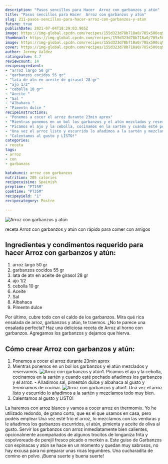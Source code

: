 ```yaml
---
description: "Pasos sencillos para Hacer  Arroz con garbanzos y atún"
title: "Pasos sencillos para Hacer  Arroz con garbanzos y atún"
slug: 211-pasos-sencillos-para-hacer-arroz-con-garbanzos-y-atun
future: true
publishDate: 2021-07-04T18:29:03.965Z
image: https://img-global.cpcdn.com/recipes/155d323d78b718a0/705x500cq90/arroz-con-garbanzos-y-atun-foto-principal.jpg
thumbnail: https://img-global.cpcdn.com/recipes/155d323d78b718a0/705x500cq90/arroz-con-garbanzos-y-atun-foto-principal.jpg
image: https://img-global.cpcdn.com/recipes/155d323d78b718a0/705x500cq90/arroz-con-garbanzos-y-atun-foto-principal.jpg
cover: https://img-global.cpcdn.com/recipes/155d323d78b718a0/705x500cq90/arroz-con-garbanzos-y-atun-foto-principal.jpg
author: Jeremy Valdez
ratingvalue: 4.7
reviewcount: 14
recipeingredient:
- "arroz largo 50 gr"
- "garbanzos cocidos 55 gr"
- "lata de atn en aceite de girasol 28 gr"
- "ajo 1/2"
- "cebolla 10 gr"
- "Aceite "
- "Sal "
- "Albahaca "
- "Pimentn dulce "
recipeinstructions:
- "Ponemos a cocer el arroz durante 23min aprox"
- "Mientras ponemos en un bol los garbanzos y el atún mezclados y reservamos."
- "Picamos el ajo y la cebolla, cocinamos en la sartén y cuando esté pochado añadimos los garbanzos y el arroz. Añadimos sal, pimentón dulce y albahaca al gusto y terminamos de cocinar."
- "Una vez el arroz listo y escurrido lo añadimos a la sartén y mezclamos todo muy bien."
- "Calentamos al gusto y LISTO!"
categories:
- receta
tags:
- arroz
- con
- garbanzos

katakunci: arroz con garbanzos 
nutrition: 205 calories
recipecuisine: Spainish
preptime: "PT15M"
cooktime: "PT35M"
recipeyield: "1"
recipecategory: Postre

---
```



![Arroz con garbanzos y atún](https://img-global.cpcdn.com/recipes/155d323d78b718a0/705x500cq90/arroz-con-garbanzos-y-atun-foto-principal.jpg)

receta Arroz con garbanzos y atún con rápido para comer con amigos

<!--inarticleads1-->

## Ingredientes y condimentos requerido para hacer Arroz con garbanzos y atún:

1. arroz largo 50 gr
1. garbanzos cocidos 55 gr
1. lata de atn en aceite de girasol 28 gr
1. ajo 1/2
1. cebolla 10 gr
1. Aceite 
1. Sal 
1. Albahaca 
1. Pimentn dulce 

Por último, cubre todo con el caldo de los garbanzos. Mira qué rica ensalada de arroz, garbanzos y atún, te traemos. ¿No te parece una ensalada perfecta? Haz una deliciosa receta de Arroz al horno con garbanzos. Agregamos los garbanzos y dejamos que hierva. 

<!--inarticleads2-->

## Cómo crear Arroz con garbanzos y atún:

1. Ponemos a cocer el arroz durante 23min aprox
1. Mientras ponemos en un bol los garbanzos y el atún mezclados y reservamos.
<img src="https://img-global.cpcdn.com/steps/6140383fb1aee70b/160x128cq70/foto-del-paso-2-de-la-receta-arroz-con-garbanzos-y-atun.jpg" alt="Arroz con garbanzos y atún">1. Picamos el ajo y la cebolla, cocinamos en la sartén y cuando esté pochado añadimos los garbanzos y el arroz. - Añadimos sal, pimentón dulce y albahaca al gusto y terminamos de cocinar.
<img src="https://img-global.cpcdn.com/steps/6d676c153cdfb372/160x128cq70/foto-del-paso-3-de-la-receta-arroz-con-garbanzos-y-atun.jpg" alt="Arroz con garbanzos y atún">1. Una vez el arroz listo y escurrido lo añadimos a la sartén y mezclamos todo muy bien.
1. Calentamos al gusto y LISTO!


La haremos con arroz blanco y vamos a cocer arroz en thermomix. Yo he utilizado redondo, de grano corto, que es el que usamos en casa, pero podéis emplear Una vez esté frío el arroz, lo mezclamos con las verduras y le añadimos los garbanzos escurridos, el atún, pimienta y aceite de oliva al gusto. Servir los garbanzos con arroz inmediatamente bien calientes, opcionalmente acompañados de algunos trocitos de longaniza frita y espolvoreado de perejil fresco picado o merkén a. Este guiso de Garbanzos con espinacas y atún se hace en un momento y quedan muy sabrosos, no hay excusa para no preparar unas ricas legumbres. Una cucharadita de comino en polvo. 
¡Buena suerte y buena suerte!

